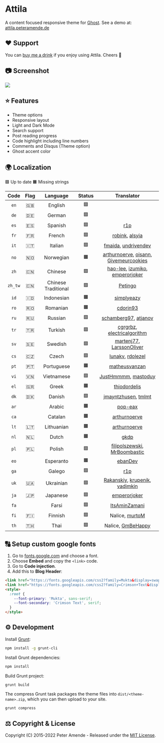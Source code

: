 # Attila

A content focused responsive theme for [Ghost](https://github.com/tryghost/ghost/). See a demo at: [attila.peteramende.de](https://attila.peteramende.de/)

## ♥️ Support

You can [buy me a drink](https://paypal.me/zutrinken) if you enjoy using Attila. Cheers 🍻

## 📷 Screenshot

<img src="https://raw.githubusercontent.com/zutrinken/attila/master/src/screenshot.png" />

## ⭐️ Features

* Theme options
* Responsive layout
* Light and Dark Mode
* Search support
* Post reading progress
* Code highlight including line numbers
* Comments and Disqus (Theme option)
* Ghost accent color

## 🌍 Localization

🟩 Up to date  🟧 Missing strings

| Code | Flag | Language | Status | Translator |
| :--: | :--: | :------: | :----: | :--------: |
| `en` | 🇬🇧 | English | 🟩 | |
| `de` | 🇩🇪 | German | 🟩 | |
| `es` | 🇪🇸 | Spanish | 🟩 | [r1p](https://github.com/r1p) |
| `fr` | 🇫🇷 | French | 🟩 | [robink](https://github.com/robink), [alsyia](https://github.com/alsyia) |
| `it` | 🇮🇹 | Italian | 🟩 | [fmaida](https://github.com/fmaida), [undrivendev](https://github.com/undrivendev) |
| `no` | 🇳🇴 | Norwegian | 🟧 | [arthurnoerve](https://github.com/arthurnoerve), [oisann](https://github.com/oisann), [Givemeurcookies](https://github.com/givemeurcookies) |
| `zh` | 🇨🇳 | Chinese | 🟩 | [hao-lee](https://github.com/hao-lee), [izumiko](https://github.com/izumiko), [emperorjoker](https://github.com/emperorjoker) |
| `zh_tw` | 🇨🇳 | Chinese Traditional | 🟩 | [Petingo](https://github.com/Petingo)
| `id` | 🇮🇩 | Indonesian | 🟧 | [simplyeazy](https://github.com/simplyeazy) |
| `ro` | 🇷🇴 | Romanian | 🟧 | [cdorin93](https://github.com/cdorin93) |
| `ru` | 🇷🇺 | Russian | 🟩 | [schamberg97](https://github.com/schamberg97), [atjanov](https://github.com/atjanov) |
| `tr` | 🇹🇷 | Turkish | 🟩 | [cgrgrbz](https://github.com/cgrgrbz), [electricalgorithm](https://github.com/electricalgorithm) |
| `sv` | 🇸🇪 | Swedish | 🟩 | [martenj77](https://github.com/martenj77), [LarssonOliver](https://github.com/LarssonOliver) |
| `cs` | 🇨🇿 | Czech | 🟩 | [lunakv](https://github.com/lunakv), [rdolezel](https://github.com/rdolezel) |
| `pt` | 🇵🇹 | Portuguese | 🟧 | [matheusvanzan](https://github.com/matheusvanzan) |
| `vi` | 🇻🇳 | Vietnamese | 🟩 | [JustHmmmm](https://github.com/justhmmmm), [mastoduy](https://github.com/mastoduy) |
| `el` | 🇬🇷 | Greek | 🟧 | [thiodordelis](https://github.com/thiodordelis) |
| `dk` | 🇩🇰 | Danish | 🟩 | [jmayntzhusen](https://github.com/jmayntzhusen), [tmlmt](https://github.com/tmlmt) |
| `ar` | | Arabic | 🟧 | [pop-eax](https://github.com/pop-eax) |
| `ca` | | Catalan | 🟧 | [arthurnoerve](https://github.com/arthurnoerve) |
| `lt` | 🇱🇹 | Lithuanian | 🟧 | [arthurnoerve](https://github.com/arthurnoerve) |
| `nl` | 🇳🇱 | Dutch | 🟧 | [gkdp](https://github.com/gkdp) |
| `pl` | 🇵🇱 | Polish | 🟩 | [filipolszewski](https://github.com/filipolszewski), [MrBoombastic](https://github.com/mrboombastic) |
| `eo` | | Esperanto | 🟧 | [ebanDev](https://github.com/ebanDev) |
| `ga` | | Galego | 🟩 | [r1p](https://github.com/r1p) |
| `uk` | 🇺🇦 | Ukrainian | 🟩 | [Rakanskiy](https://github.com/rakanskiy), [krupenik](https://github.com/krupenik), [vadimkin](https://github.com/vadimkin) |
| `ja` | 🇯🇵 | Japanese | 🟩 | [emperorjoker](https://github.com/emperorjoker) |
| `fa` | | Farsi | 🟩 | [ItsAminZamani](https://github.com/ItsAminZamani) |
| `fi` | 🇫🇮 | Finnish | 🟩 | Nalice, [murtoM](https://github.com/murtoM) |
| `th` | 🇹🇭 | Thai | 🟩 | Nalice, [GmBeHappy](https://github.com/GmBeHappy) |

## 🔠 Setup custom google fonts

1. Go to [fonts.google.com](https://fonts.google.com/) and choose a font.
2. Choose __Embed__ and copy the `<link>` code.
3. Go to __Code injection__.  
4. Add this to __Blog Header__:  
````html
<link href="https://fonts.googleapis.com/css2?family=Mukta&display=swap" rel="stylesheet">
<link href="https://fonts.googleapis.com/css2?family=Crimson+Text&display=swap" rel="stylesheet">
<style>
  :root {
    --font-primary: 'Mukta', sans-serif;
    --font-secondary: 'Crimson Text', serif;
  }
</style>
````

## ⚙️ Development

Install [Grunt](https://gruntjs.com/getting-started/):
````bash
npm install -g grunt-cli
````
Install Grunt dependencies:
````bash
npm install
````
Build Grunt project:
````bash
grunt build
````
The compress Grunt task packages the theme files into `dist/<theme-name>.zip`, which you can then upload to your site.
````bash
grunt compress
````
## ⚖️ Copyright & License

Copyright (C) 2015-2022 Peter Amende - Released under the [MIT License](https://github.com/zutrinken/attila/blob/master/LICENSE).
